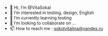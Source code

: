 - 👋 Hi, I’m @VitaSokal
- 👀 I’m interested in testing, design, English
- 🌱 I’m currently learning testing
- 💞️ I’m looking to collaborate on ...
- 📫 How to reach me : sokolvitalina@yandex.ru

<!---
VitaSokal/VitaSokal is a ✨ special ✨ repository because its `README.md` (this file) appears on your GitHub profile.
You can click the Preview link to take a look at your changes.
--->
